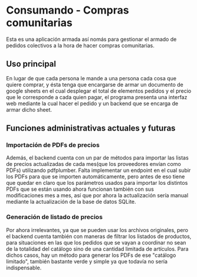 # Consumando - Compras comunitarias

Esta es una aplicación armada así nomás para gestionar el armado de pedidos colectivos a la hora de hacer compras comunitarias.

## Uso principal

En lugar de que cada persona le mande a una persona cada cosa que quiere comprar, y ésta tenga que encargarse de armar un
documento de google sheets en el cual desplegar el total de elementos pedidos y el precio que le corresponde a cada quien pagar,
el programa presenta una interfaz web mediante la cual hacer el pedido y un backend que se encarga de armar dicho sheet.

## Funciones administrativas actuales y futuras

### Importación de PDFs de precios

Además, el backend cuenta con un par de métodos para importar las listas de precios actualizadas de cada mes(que los proveedores
envían como PDFs) utilizando pdfplumber. Falta implementar un endpoint en el cual subir los PDFs para que se importen
automáticamente, pero antes de eso tiene que quedar en claro que los parámetros usados para importar los distintos PDFs que
se están usando ahora funcionan también con sus modificaciones mes a mes, así que por ahora la actualización sería manual mediante
la actualización de la base de datos SQLite.

### Generación de listado de precios

Por ahora irrelevantes, ya que se pueden usar los archivos originales, pero el backend cuenta también con maneras de filtrar los
listados de productos, para situaciones en las que los pedidos que se vayan a coordinar no sean de la totalidad del catálogo
sino de una cantidad limitada de artículos. Para dichos casos, hay un método para generar los PDFs de ese "catálogo limitado",
también bastante verde y simple ya que todavía no sería indispensable.
